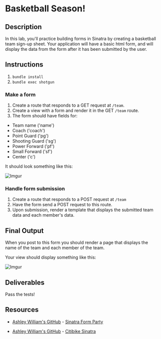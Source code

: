 # Basketball Season!

## Description

In this lab, you'll practice building forms in Sinatra by creating a basketball team sign-up sheet. Your application will have a basic html form, and will display the data from the form after it has been submitted by the user.

## Instructions

1. `bundle install`
2. `bundle exec shotgun`

### Make a form

1. Create a route that responds to a GET request at `/team`.
2. Create a view with a form and render it in the GET `/team` route.
3. The form should have fields for:

+ Team name ('name')
+ Coach ('coach')
+ Point Guard ('pg')
+ Shooting Guard ('sg')
+ Power Forward ('pf')
+ Small Forward ('sf')
+ Center ('c')

It should look something like this:

![Imgur](http://i.imgur.com/zrbFWNE.png?1)

### Handle form submission

1. Create a route that responds to a POST request at `/team`
2. Have the form send a POST request to this route.
2. Upon submission, render a template that displays the submitted team data and each member's data.

## Final Output

When you post to this form you should render a page that displays the name of the team and each member of the team.

Your view should display something like this:

![Imgur](http://i.imgur.com/SzO0phP.png?1)

## Deliverables

Pass the tests!

## Resources
* [Ashley William's GitHub](https://github.com/ashleygwilliams/) - [Sinatra Form Party](https://github.com/ashleygwilliams/sinatra-form-party)

* [Ashley William's GitHub](https://github.com/ashleygwilliams/) - [Citibike Sinatra](https://github.com/ashleygwilliams/citibike-sinatra)
